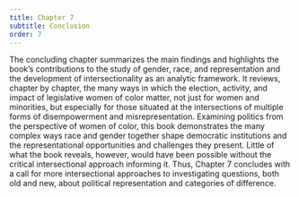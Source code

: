 ```yaml
---
title: Chapter 7
subtitle: Conclusion
order: 7
---
```


The concluding chapter summarizes the main findings and highlights the book’s contributions to the study of gender, race, and representation and the development of intersectionality as an analytic framework. It reviews, chapter by chapter, the many ways in which the election, activity, and impact of legislative women of color matter, not just for women and minorities, but especially for those situated at the intersections of multiple forms of disempowerment and misrepresentation. Examining politics from the perspective of women of color, this book demonstrates the many complex ways race and gender together shape democratic institutions and the representational opportunities and challenges they present. Little of what the book reveals, however, would have been possible without the critical intersectional approach informing it. Thus, Chapter 7 concludes with a call for more intersectional approaches to investigating questions, both old and new, about political representation and categories of difference.
 
